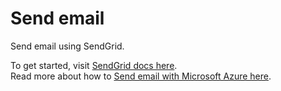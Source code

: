 # Send email

Send email using SendGrid.

To get started, visit [SendGrid docs here](https://docs.sendgrid.com/).  
Read more about how to [Send email with Microsoft Azure here](https://docs.sendgrid.com/for-developers/partners/microsoft-azure-2021).
